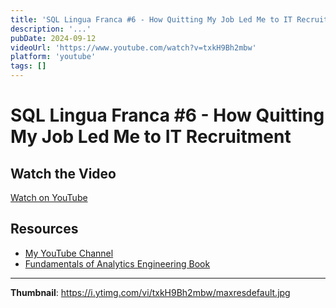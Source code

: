 ```yaml
---
title: 'SQL Lingua Franca #6 - How Quitting My Job Led Me to IT Recruitment'
description: '...'
pubDate: 2024-09-12
videoUrl: 'https://www.youtube.com/watch?v=txkH9Bh2mbw'
platform: 'youtube'
tags: []
---
```


# SQL Lingua Franca #6 - How Quitting My Job Led Me to IT Recruitment



## Watch the Video

[Watch on YouTube](https://www.youtube.com/watch?v=txkH9Bh2mbw)

## Resources

- [My YouTube Channel](https://www.youtube.com/juanalytics)
- [Fundamentals of Analytics Engineering Book](https://www.amazon.com/author/jmperafan)

---

**Thumbnail**: https://i.ytimg.com/vi/txkH9Bh2mbw/maxresdefault.jpg
